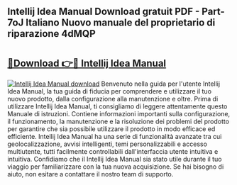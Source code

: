 ## Intellij Idea Manual Download gratuit PDF - Part-7oJ Italiano Nuovo manuale del proprietario di riparazione 4dMQP

# <h2><a href="http://dfaig48.blite.top/?on=Intellij+Idea+Manual">🔗Download 👉🔴 Intellij Idea Manual</a></h2>

[![Intellij Idea Manual download](https://i.imgur.com/lujVjoI.png)](http://dfaig48.blite.top/?on=Intellij+Idea+Manual)
Benvenuto nella guida per l'utente Intellij Idea Manual, la tua guida di fiducia per comprendere e utilizzare il tuo nuovo prodotto, dalla configurazione alla manutenzione e oltre. Prima di utilizzare Intellij Idea Manual, ti consigliamo di leggere attentamente questo Manuale di istruzioni. Contiene informazioni importanti sulla configurazione, il funzionamento, la manutenzione e la risoluzione dei problemi del prodotto per garantire che sia possibile utilizzare il prodotto in modo efficace ed efficiente. Intellij Idea Manual ha una serie di funzionalità avanzate tra cui geolocalizzazione, avvisi intelligenti, temi personalizzabili e accesso multiutente, tutti facilmente controllabili dall'interfaccia utente intuitiva e intuitiva. Confidiamo che il Intellij Idea Manual sia stato utile durante il tuo viaggio per familiarizzare con la tua nuova acquisizione. Se hai bisogno di aiuto, non esitare a contattare il nostro team di supporto.
